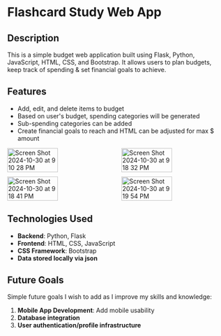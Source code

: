 # **Flashcard Study Web App** 

## **Description**

This is a simple budget web application built using Flask, Python, JavaScript, HTML, CSS, and Bootstrap. It allows users to plan budgets, keep track of spending & set financial goals to achieve.

## **Features**

- Add, edit, and delete items to budget
- Based on user's budget, spending categories will be generated
- Sub-spending categories can be added
- Create financial goals to reach and HTML can be adjusted for max $ amount

<div style="display: flex; flex-wrap: wrap; justify-content: space-between; gap: 10px;">
  <img width="48%" alt="Screen Shot 2024-10-30 at 9 10 28 PM" src="https://github.com/user-attachments/assets/dcce900d-583d-4b75-8789-961e125e952f">
  <img width="48%" alt="Screen Shot 2024-10-30 at 9 18 32 PM" src="https://github.com/user-attachments/assets/470fe38c-a8bc-4056-bdd9-b19467f627c1">
  <img width="48%" alt="Screen Shot 2024-10-30 at 9 18 41 PM" src="https://github.com/user-attachments/assets/cad0ddef-799c-42b9-a717-b2db646165ea">
  <img width="48%" alt="Screen Shot 2024-10-30 at 9 19 54 PM" src="https://github.com/user-attachments/assets/3f38edaa-b65a-4ea7-ae0b-c48e00584f13">
</div>

## **Technologies Used**

- **Backend**: Python, Flask
- **Frontend**: HTML, CSS, JavaScript
- **CSS Framework**: Bootstrap
- **Data stored locally via json**

## **Future Goals**

Simple future goals I wish to add as I improve my skills and knowledge:

1. **Mobile App Development**: Add mobile usability
2. **Database integration**
3. **User authentication/profile infrastructure**
